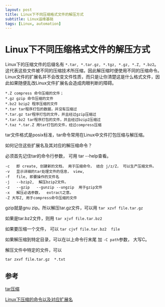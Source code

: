 ```yaml
---
layout: post
title: Linux下不同压缩格式文件的解压方式
subtitle: Linux运维基础
tags: [Linux, automation]
---
```

# Linux下不同压缩格式文件的解压方式

Linux下的压缩文件的后缀名有 `*.tar, *.tar.gz, *.tgz, *.gz, *.Z, *.bz2`。这代表这些文件被不同的压缩技术所压缩，因此解压缩时便使用不同的压缩命令。Linux文件的扩展名并不会改变文件性质，而只是让你清楚这是什么格式文件，因此如果随便乱改Linux文件扩展名会造成肉眼判断的障碍。

```
*.Z compress 命令压缩的文件；
*.gz gzip 命令压缩的文件
*.bz2 bzip2 程序压缩的文件
*.tar tar程序打包的数据，并没有压缩过
*.tar.gz tar程序打包的文件，并且经过gzip压缩过
*.tar.bz2 tar程序打包的文件，并且经过bzip2压缩过
*.taz *.tar.Z 用tar打包的文件，经过compress压缩
```

tar文件格式是posix标准，tar命令常用在Linux中文件打包压缩与解压缩。

如何记住这些扩展名及其对应的解压缩命令？

必须首先记住tar的命令行参数， 可用 tar --help查看。

```
-c   即 create, 创建新的文档， 用于压缩命令， 结合 j/z/Z， 可以生产压缩文件。
-v	 显示详细的tar处理文件的信息， view, 
-f   file, 即要操作的文件名
-j   --bzip2,  解压bzip2文件。
-z   --gzip   --gunzip --ungzip  用于gzip文件
-x	 解压必选参数，  extract之意。  
-Z 大写Z, 用于compress命令压缩的文件
```

gzip就是gnu zip。所以解压tar.gz文件，可以用 `tar xzvf file.tar.gz`

如果是tar.bz2文件，则用 `tar xjvf file.tar.bz2`

如果要压缩一个文件， 可以 `tar cjvf file.tar.bz2  file`

如果解压缩到特定目录，可以在以上命令行末尾 加 `-C path`参数， 大写C。

解压文件中特定的文件，可以

`tar zxvf file.tar.gz  *.txt`

## 参考

[tar压缩](https://www.cnblogs.com/nuo010/p/16012283.html)

[Linux下压缩的命令以及对应扩展名](https://blog.csdn.net/lc522108813/article/details/45601861?spm=1001.2101.3001.6661.1&utm_medium=distribute.pc_relevant_t0.none-task-blog-2%7Edefault%7ECTRLIST%7ERate-1.pc_relevant_antiscanv2&depth_1-utm_source=distribute.pc_relevant_t0.none-task-blog-2%7Edefault%7ECTRLIST%7ERate-1.pc_relevant_antiscanv2&utm_relevant_index=1)
